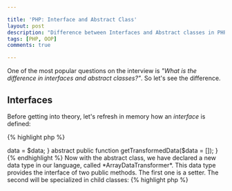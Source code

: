 ```yaml
---

title: 'PHP: Interface and Abstract Class'
layout: post
description: "Difference between Interfaces and Abstract classes in PHP."
tags: [PHP, OOP]
comments: true

---
```



One of the most popular questions on the interview is *"What is the difference in interfaces and abstract classes?"*.
So let's see the difference.

## Interfaces
Before getting into theory, let's refresh in memory how an *interface* is defined:

{% highlight php %}
<?php

interface InterfaceName 
{
    public function method($parameter);
}
{% endhighlight %}

An interface can contain methods and constants, but can't contain any variables. 
All methods must be public and have no implementation. 

### Inheritance
In PHP one interface can be inherited from another by *extends* keyword:

{% highlight php %}
<?php

interface ParentInterface 
{
    public function method($parameter);
}

interface ChildInterface extends ParentInterface 
{
    public function another_method($parameter);
}
{% endhighlight %}

One difference with classes comes with the multiple inheritance, which is available for interfaces:

{% highlight php %}
<?php

interface LoggerInterface extends WritableInterface, ReadableInterface 
{
    // ... methods
}
{% endhighlight %}

### Implementation
When we create an interface we declare that methods defined in it will be available in any
class that implements the interface. For example, when we need to guarantee that an object
accepts an array of data, we go and create an interface:

{% highlight php %}
<?php

interface ArrayDataTransformer 
{
    public function getTransformedData(array $data = []);
}

class CsvTransformer implements ArrayDataTransformer
{
    public function getTransformedData(array $data = [])
    {
        // implementation
    }
}
{% endhighlight %}

And then every class that implements this interface **must** have implementations for the
interface methods. And the rest of our code base now knows that *CsvTransformer* class objects
have *getTransformedData* method. 

But a class can't implement two interfaces that share the same function names because they 
have no bodies and it would cause ambiguity.

## Abstract Class
An abstract class is also an interface. But the key difference here is that an
abstract class provides the implementation logic. Let's rewrite CsvTransformer class
with the use of abstract class:

{% highlight php %}
<?php

abstract class ArrayDataTransformer 
{
    private $data;

    public function setData($data) 
    {
        $this->data = $data;
    }

    abstract public function getTransformedData($data = []);
}
{% endhighlight %}

Now with the abstract class, we have declared a new data type in our language, called
*ArrayDataTransformer*. This data type provides the interface of two public methods. The first
one is a setter. The second will be specialized in child classes:

{% highlight php %}
<?php

class CsvTransformer extends ArrayDataTransformer 
{
    public function getTransformedData($data = []) 
    {
        // child implementation
    }
}
{% endhighlight %}

## True Constants
When using abstract classes our constants may have variable values:

{% highlight php %}
<?php

abstract class AbstractTable 
{
    const TABLE = null;   
}

class UsersTable extends AbstractTable
{
    const TABLE = 'users';
}

class OrdersTable extends AbstractTable 
{
    const TABLE = 'orders';
}
{% endhighlight %}

We can override and redeclare constants of a parent class in its child classes.
Sometimes it may be useful, like in the previous example of an application's persistence
layer.

But if we need the real unchangeable constants, we can write them into interfaces. For 
example PI constant, then can't be redeclared:

{% highlight php %}
<?php

interface MathInterface 
{
    const PI = 3.14159;
}

class MathOperations implements MathInterface {}

var_dump(MathOperations::PI); // 3.14159
{% endhighlight %}

## Summary
With the abstract class with define a new data type in our language, which has its own 
*interface*. In child classes, we may override this interface or implement new specializations.
Abstract classes may be useful when we need to declare *a new data type with its own logic
implementation*.

The interface provides only a public declaration of the methods. It is a guarantee for the client 
code that will interact with the objects that implement this interface. The client code 
doesn't care about an object's class, it's private or protected methods. We may use interfaces 
when we *don't care about the concrete logic implementation* and our client code only needs a special
functionality, for example in dependency injection.
